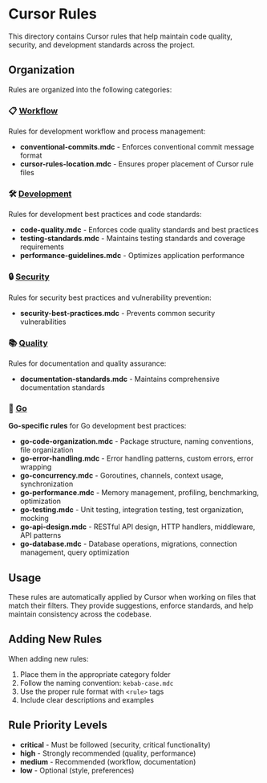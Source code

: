# Cursor Rules

This directory contains Cursor rules that help maintain code quality, security, and development standards across the project.

## Organization

Rules are organized into the following categories:

### 📋 [Workflow](./workflow/)
Rules for development workflow and process management:
- **conventional-commits.mdc** - Enforces conventional commit message format
- **cursor-rules-location.mdc** - Ensures proper placement of Cursor rule files

### 🛠️ [Development](./development/)
Rules for development best practices and code standards:
- **code-quality.mdc** - Enforces code quality standards and best practices
- **testing-standards.mdc** - Maintains testing standards and coverage requirements
- **performance-guidelines.mdc** - Optimizes application performance

### 🔒 [Security](./security/)
Rules for security best practices and vulnerability prevention:
- **security-best-practices.mdc** - Prevents common security vulnerabilities

### 📚 [Quality](./quality/)
Rules for documentation and quality assurance:
- **documentation-standards.mdc** - Maintains comprehensive documentation standards

### 🐹 [Go](./go/)
**Go-specific rules** for Go development best practices:
- **go-code-organization.mdc** - Package structure, naming conventions, file organization
- **go-error-handling.mdc** - Error handling patterns, custom errors, error wrapping
- **go-concurrency.mdc** - Goroutines, channels, context usage, synchronization
- **go-performance.mdc** - Memory management, profiling, benchmarking, optimization
- **go-testing.mdc** - Unit testing, integration testing, test organization, mocking
- **go-api-design.mdc** - RESTful API design, HTTP handlers, middleware, API patterns
- **go-database.mdc** - Database operations, migrations, connection management, query optimization

## Usage

These rules are automatically applied by Cursor when working on files that match their filters. They provide suggestions, enforce standards, and help maintain consistency across the codebase.

## Adding New Rules

When adding new rules:
1. Place them in the appropriate category folder
2. Follow the naming convention: `kebab-case.mdc`
3. Use the proper rule format with `<rule>` tags
4. Include clear descriptions and examples

## Rule Priority Levels

- **critical** - Must be followed (security, critical functionality)
- **high** - Strongly recommended (quality, performance)
- **medium** - Recommended (workflow, documentation)
- **low** - Optional (style, preferences) 